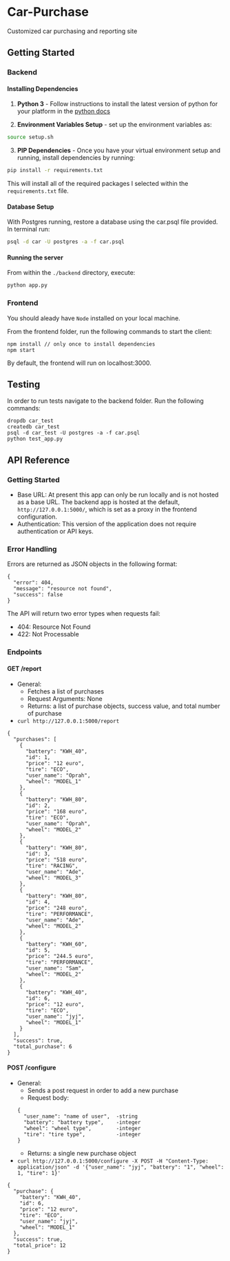 # Car-Purchase
Customized car purchasing and reporting site

## Getting Started

### Backend

#### Installing Dependencies

1. **Python 3** - Follow instructions to install the latest version of python for your platform in the [python docs](https://docs.python.org/3/using/unix.html#getting-and-installing-the-latest-version-of-python)


2. **Environment Variables Setup** - set up the environment variables as:
```bash
source setup.sh
```

3. **PIP Dependencies** - Once you have your virtual environment setup and running, install dependencies by running:
```bash
pip install -r requirements.txt
```
This will install all of the required packages I selected within the `requirements.txt` file.

#### Database Setup
With Postgres running, restore a database using the car.psql file provided. In terminal run:
```bash
psql -d car -U postgres -a -f car.psql
```

#### Running the server

From within the `./backend` directory, execute:

```bash
python app.py
```

### Frontend

You should aleady have `Node` installed on your local machine.

From the frontend folder, run the following commands to start the client: 
```
npm install // only once to install dependencies
npm start 
```

By default, the frontend will run on localhost:3000.

## Testing
In order to run tests navigate to the backend folder.
Run the following commands:
```
dropdb car_test
createdb car_test
psql -d car_test -U postgres -a -f car.psql
python test_app.py
``` 

## API Reference

### Getting Started
- Base URL: At present this app can only be run locally and is not hosted as a base URL. The backend app is hosted at the default, `http://127.0.0.1:5000/`, which is set as a proxy in the frontend configuration. 
- Authentication: This version of the application does not require authentication or API keys.

### Error Handling
Errors are returned as JSON objects in the following format:
```
{
  "error": 404, 
  "message": "resource not found", 
  "success": false
}
```
The API will return two error types when requests fail:
- 404: Resource Not Found
- 422: Not Processable 

### Endpoints 
#### GET /report
- General:
    - Fetches a list of purchases
    - Request Arguments: None
    - Returns: a list of purchase objects, success value, and total number of purchase
- `curl http://127.0.0.1:5000/report`
```
{
  "purchases": [
    {
      "battery": "KWH_40",
      "id": 1,
      "price": "12 euro",
      "tire": "ECO",
      "user_name": "Oprah",
      "wheel": "MODEL_1"
    },
    {
      "battery": "KWH_80",
      "id": 2,
      "price": "168 euro",
      "tire": "ECO",
      "user_name": "Oprah",
      "wheel": "MODEL_2"
    },
    {
      "battery": "KWH_80",
      "id": 3,
      "price": "518 euro",
      "tire": "RACING",
      "user_name": "Ade",
      "wheel": "MODEL_3"
    },
    {
      "battery": "KWH_80",
      "id": 4,
      "price": "248 euro",
      "tire": "PERFORMANCE",
      "user_name": "Ade",
      "wheel": "MODEL_2"
    },
    {
      "battery": "KWH_60",
      "id": 5,
      "price": "244.5 euro",
      "tire": "PERFORMANCE",
      "user_name": "Sam",
      "wheel": "MODEL_2"
    },
    {
      "battery": "KWH_40",
      "id": 6,
      "price": "12 euro",
      "tire": "ECO",
      "user_name": "jyj",
      "wheel": "MODEL_1"
    }
  ],
  "success": true,
  "total_purchase": 6
}
```
#### POST /configure
- General:
    - Sends a post request in order to add a new purchase
    - Request body:
    ```
    {
      "user_name": "name of user",  -string
      "battery": "battery type",    -integer
      "wheel": "wheel type",        -integer
      "tire": "tire type",          -integer
    }
    ```
    - Returns: a single new purchase object
- `curl http://127.0.0.1:5000/configure -X POST -H "Content-Type: application/json" -d '{"user_name": "jyj", "battery": "1", "wheel": 1, "tire": 1}'`
```
{
  "purchase": {
    "battery": "KWH_40", 
    "id": 6,
    "price": "12 euro",  
    "tire": "ECO",       
    "user_name": "jyj",  
    "wheel": "MODEL_1"   
  },
  "success": true,       
  "total_price": 12
}
```